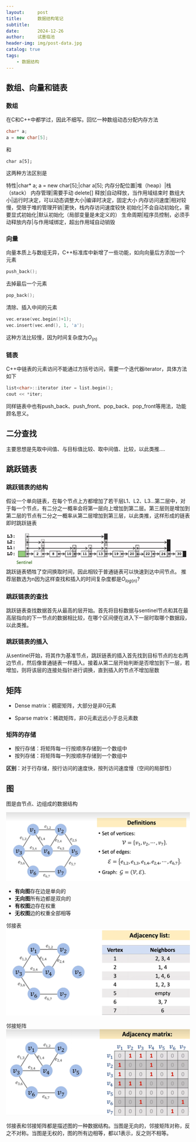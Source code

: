 ```yaml
---
layout:     post
title:      数据结构笔记
subtitle:   
date:       2024-12-26
author:     试墨临池
header-img: img/post-data.jpg
catalog: true
tags:
    - 数据结构
---
```



## 数组、向量和链表

### 数组
在C和C++中都学过，因此不细写。回忆一种数组动态分配内存方法
```C++
char* a;
a = new char[5];
```
和
```
char a[5];
```
这两种方法区别是

特性|char* a; a = new char[5];|char a[5];
内存分配位置|堆（heap）|栈（stack）
内存管理|需要手动 delete[] 释放|自动释放，当作用域结束时
数组大小|运行时决定，可以动态调整大小|编译时决定，固定大小
内存访问速度|相对较慢，受限于堆的管理开销|更快，栈内存访问速度较快
初始化|不会自动初始化，需要显式初始化|默认初始化（局部变量是未定义的）
生命周期|程序员控制，必须手动释放内存|与作用域绑定，超出作用域自动销毁

### 向量

向量本质上与数组无异，C++标准库中新增了一些功能，如向向量后方添加一个元素
```C++
push_back();
```
去掉最后一个元素
```C++
pop_back();
```
清除、插入中间的元素
```C++
vec.erase(vec.begin()+1);
vec.insert(vec.end(), 1, 'a');
```
这种方法比较慢，因为时间复杂度为$O_{(n)}$

### 链表

C++中链表的元素访问不能通过方括号访问，需要一个迭代器iterator，具体方法如下
```C++
list<char>::iterator iter = list.begin();
cout << *iter;
```
同样链表中也有push_back、push_front、pop_back、pop_front等用法，功能顾名思义。
## 二分查找

主要思想是先取中间值、与目标值比较、取中间值、比较，以此类推....

## 跳跃链表

### 跳跃链表的结构
假设一个单向链表，在每个节点上方都增加了若干层L1、L2、L3...第二层中，对于每一个节点，有二分之一概率会将第一层向上增加到第二层。第三层则是增加到第二层的节点有二分之一概率从第二层增加到第三层，以此类推，这样形成的链表即时跳跃链表
![](https://raw.githubusercontent.com/shimolinchi/shimolinchi.github.io/master/img/2024-12-26数据结构笔记/1.png)
跳跃链表牺牲了空间换取时间，因此相较于普通链表可以快速到达中间节点。
推荐层数选为n因为这样查找和插入的时间复杂度都是$O_{log(n)}$?

### 跳跃链表的查找

跳跃链表查找数据首先从最高的层开始。首先将目标数据与sentinel节点和其在最高层指向的下一节点的数据相比较，在哪个区间便在进入下一层时取哪个数据段，以此类推。

### 跳跃链表的插入

从sentinel开始，将其作为基准节点，跳跃链表的插入首先找到目标节点的左右两边节点，然后像普通链表一样插入。接着从第二层开始判断是否增加到下一层，若增加，则将该层的连接处指针进行调换，直到插入的节点不增加层数

## 矩阵

+ Dense matrix：稠密矩阵，大部分是非0元素

+ Sparse matrix：稀疏矩阵，非0元素远远小于总元素数

### 矩阵的存储

+ 按行存储：将矩阵每一行按顺序存储到一个数组中
+ 按列存储：将矩阵每一列按顺序存储到一个数组中

**区别**：对于行存储，按行访问的速度快，按列访问速度慢（空间的局部性）

## 图

图是由节点、边组成的数据结构

![](https://raw.githubusercontent.com/shimolinchi/shimolinchi.github.io/master/img/2024-12-26数据结构笔记/2.png)

+ **有向图**存在边是单向的
+ **无向图**所有边都是双向的
+ **有权图**边存在权重
+ **无权图**边的权重全部相等

邻接表
![](https://raw.githubusercontent.com/shimolinchi/shimolinchi.github.io/master/img/2024-12-26数据结构笔记/3.png)

邻接矩阵
![](https://raw.githubusercontent.com/shimolinchi/shimolinchi.github.io/master/img/2024-12-26数据结构笔记/4.png)

邻接表和邻接矩阵都是描述图的一种数据结构。当图是无向的，邻接矩阵对称，反之不对称。当图是无权的，图的所有边相等，都以1表示，反之则不相等。